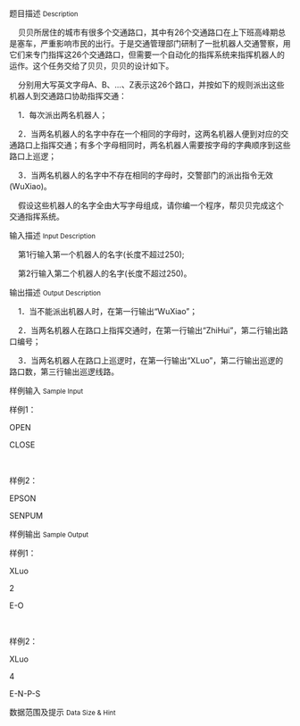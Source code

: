 <div class="panel panel-default">
<div class="area-title">
<span>
题目描述
<small>Description</small>
</span></div>
<div class="panel-body">

<p>    贝贝所居住的城市有很多个交通路口，其中有26个交通路口在上下班高峰期总是塞车，严重影响市民的出行。于是交通管理部门研制了一批机器人交通警察，用它们来专门指挥这26个交通路口，但需要一个自动化的指挥系统来指挥机器人的运作。这个任务交给了贝贝，贝贝的设计如下。</p>
<p>    分别用大写英文字母A、B、…、Z表示这26个路口，并按如下的规则派出这些机器人到交通路口协助指挥交通：</p>
<p>    1．每次派出两名机器人；</p>
<p>    2．当两名机器人的名字中存在一个相同的字母时，这两名机器人便到对应的交通路口上指挥交通；有多个字母相同时，两名机器人需要按字母的字典顺序到这些路口上巡逻；</p>
<p>    3．当两名机器人的名字中不存在相同的字母时，交警部门的派出指令无效(WuXiao)。</p>
<p>    假设这些机器人的名字全由大写字母组成，请你编一个程序，帮贝贝完成这个交通指挥系统。</p>

</div>
</div>

<div class="panel panel-default">
<div class="area-title">
<span>
输入描述
<small>Input Description</small>
</span></div>
<div class="panel-body">
<p>    第1行输入第一个机器人的名字(长度不超过250);</p>
<p>    第2行输入第二个机器人的名字(长度不超过250)。</p>

</div>
</div>
<div  class="panel panel-default">
<div class="area-title">
<span>
输出描述
<small>Output Description</small>
</span></div>
<div class="panel-body">

<p>&nbsp; &nbsp;&nbsp;1．当不能派出机器人时，在第一行输出&ldquo;WuXiao&rdquo;；</p>
<p>&nbsp;&nbsp; &nbsp;2．当两名机器人在路口上指挥交通时，在第一行输出&ldquo;ZhiHui&rdquo;，第二行输出路口编号；</p>
<p>&nbsp;&nbsp;&nbsp; 3．当两名机器人在路口上巡逻时，在第一行输出&ldquo;XLuo&rdquo;，第二行输出巡逻的路口数，第三行输出巡逻线路。</p>

</div>
</div>


<div class="panel panel-default">
<div class="area-title">
<span>
样例输入
<small>Sample Input</small>
</span></div>
<div class="panel-body">
<p>样例1：</p>
<p>OPEN</p>
<p>CLOSE</p>
<p> </p>
<p>样例2：</p>
<p>EPSON</p>
<p>SENPUM</p>

</div>
</div>

<div class="panel panel-default">
<div class="area-title">
<span>
样例输出
<small>Sample Output</small>
</span></div>
<div class="panel-body">
<p>样例1：</p>
<p>XLuo</p>
<p>2</p>
<p>E-O</p>
<p> </p>
<p>样例2：</p>
<p>XLuo</p>
<p>4</p>
<p>E-N-P-S</p>

</div>
</div>

<div class="panel panel-default">
<div class="area-title">
<span>
数据范围及提示
<small>Data Size & Hint</small>
</span></div>
<div class="panel-body">

</div>
</div>